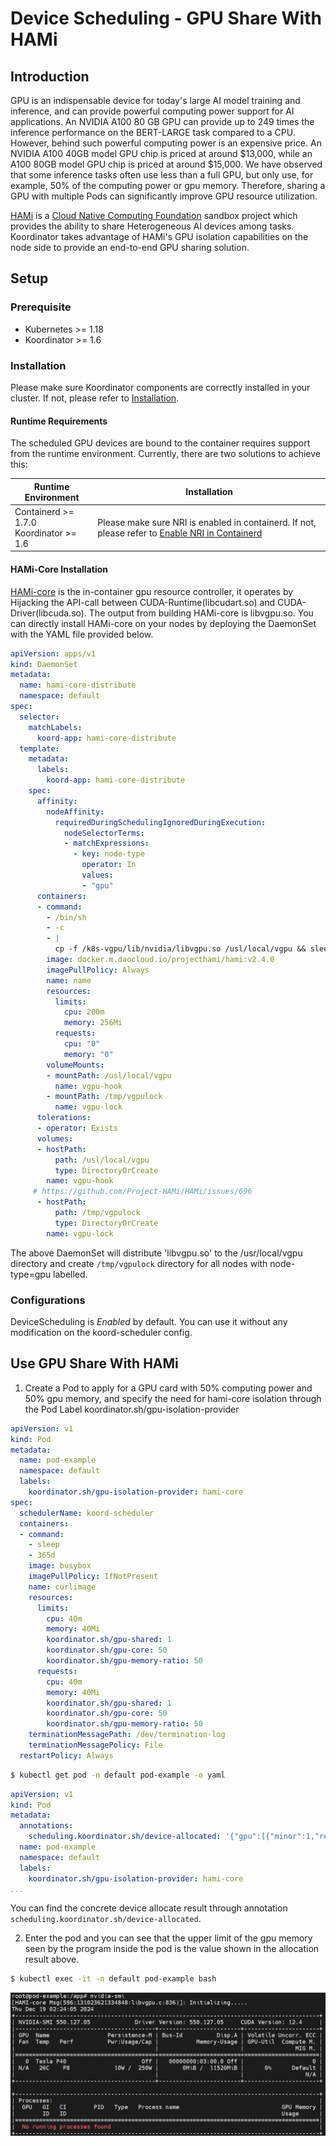 # Device Scheduling - GPU Share With HAMi

## Introduction

GPU is an indispensable device for today's large AI model training and inference, and can provide powerful computing power support for AI applications. An NVIDIA A100 80 GB GPU can provide up to 249 times the inference performance on the BERT-LARGE task compared to a CPU. However, behind such powerful computing power is an expensive price. An NVIDIA A100 40GB model GPU chip is priced at around $13,000, while an A100 80GB model GPU chip is priced at around $15,000. We have observed that some inference tasks often use less than a full GPU, but only use, for example, 50% of the computing power or gpu memory. Therefore, sharing a GPU with multiple Pods can significantly improve GPU resource utilization.

[HAMi](https://project-hami.io/docs/developers/hami-core-design/) is a [Cloud Native Computing Foundation](https://cncf.io/) sandbox project which provides the ability to share Heterogeneous AI devices among tasks. Koordinator takes advantage of HAMi's GPU isolation capabilities on the node side to provide an end-to-end GPU sharing solution.

## Setup

### Prerequisite

- Kubernetes >= 1.18
- Koordinator >= 1.6

### Installation

Please make sure Koordinator components are correctly installed in your cluster. If not, please refer to [Installation](/docs/installation).

#### Runtime Requirements

The scheduled GPU devices are bound to the container requires support from the runtime environment. Currently, there are two solutions to achieve this:

| Runtime Environment                           | Installation                                                 |
| --------------------------------------------- | ------------------------------------------------------------ |
| Containerd >= 1.7.0 <br /> Koordinator >= 1.6 | Please make sure NRI is enabled in containerd. If not, please refer to [Enable NRI in Containerd](https://github.com/containerd/containerd/blob/main/docs/NRI.md) |

#### HAMi-Core Installation

[HAMi-core](https://github.com/Project-HAMi/HAMi-core) is the in-container gpu resource controller, it operates by Hijacking the API-call between CUDA-Runtime(libcudart.so) and CUDA-Driver(libcuda.so). The output from building HAMi-core is libvgpu.so. You can directly install HAMi-core on your nodes by deploying the DaemonSet with the YAML file provided below.

```yaml
apiVersion: apps/v1
kind: DaemonSet
metadata:
  name: hami-core-distribute
  namespace: default
spec:
  selector:
    matchLabels:
      koord-app: hami-core-distribute
  template:
    metadata:
      labels:
        koord-app: hami-core-distribute
    spec:
      affinity:
        nodeAffinity:
          requiredDuringSchedulingIgnoredDuringExecution:
            nodeSelectorTerms:
            - matchExpressions:
              - key: node-type
                operator: In
                values:
                - "gpu"
      containers:
      - command:
        - /bin/sh
        - -c
        - |
          cp -f /k8s-vgpu/lib/nvidia/libvgpu.so /usl/local/vgpu && sleep 3600000
        image: docker.m.daocloud.io/projecthami/hami:v2.4.0
        imagePullPolicy: Always
        name: name
        resources:
          limits:
            cpu: 200m
            memory: 256Mi
          requests:
            cpu: "0"
            memory: "0"
        volumeMounts:
        - mountPath: /usl/local/vgpu
          name: vgpu-hook
        - mountPath: /tmp/vgpulock
          name: vgpu-lock
      tolerations:
      - operator: Exists
      volumes:
      - hostPath:
          path: /usl/local/vgpu
          type: DirectoryOrCreate
        name: vgpu-hook
     # https://github.com/Project-HAMi/HAMi/issues/696
      - hostPath:
          path: /tmp/vgpulock
          type: DirectoryOrCreate
        name: vgpu-lock
```

The above DaemonSet will distribute 'libvgpu.so' to the /usr/local/vgpu directory and create `/tmp/vgpulock` directory for all nodes with node-type=gpu labelled.

### Configurations

DeviceScheduling is *Enabled* by default. You can use it without any modification on the koord-scheduler config.

## Use GPU Share With HAMi

1. Create a Pod to apply for a GPU card with 50% computing power and 50% gpu memory, and specify the need for hami-core isolation through the Pod Label koordinator.sh/gpu-isolation-provider

```yaml
apiVersion: v1
kind: Pod
metadata:
  name: pod-example
  namespace: default
  labels:
    koordinator.sh/gpu-isolation-provider: hami-core
spec:
  schedulerName: koord-scheduler
  containers:
  - command:
    - sleep
    - 365d
    image: busybox
    imagePullPolicy: IfNotPresent
    name: curlimage
    resources:
      limits:
        cpu: 40m
        memory: 40Mi
        koordinator.sh/gpu-shared: 1
        koordinator.sh/gpu-core: 50
        koordinator.sh/gpu-memory-ratio: 50
      requests:
        cpu: 40m
        memory: 40Mi
        koordinator.sh/gpu-shared: 1
        koordinator.sh/gpu-core: 50
        koordinator.sh/gpu-memory-ratio: 50
    terminationMessagePath: /dev/termination-log
    terminationMessagePolicy: File
  restartPolicy: Always
```

```bash
$ kubectl get pod -n default pod-example -o yaml
```

```yaml
apiVersion: v1
kind: Pod
metadata:
  annotations:
    scheduling.koordinator.sh/device-allocated: '{"gpu":[{"minor":1,"resources":{"koordinator.sh/gpu-core":"50","koordinator.sh/gpu-memory":"11520Mi","koordinator.sh/gpu-memory-ratio":"50"}}]}'
  name: pod-example
  namespace: default
  labels:
    koordinator.sh/gpu-isolation-provider: hami-core
...
```

You can find the concrete device allocate result through annotation `scheduling.koordinator.sh/device-allocated`.

2. Enter the pod and you can see that the upper limit of the gpu memory seen by the program inside the pod is the value shown in the allocation result above.

```bash
$ kubectl exec -it -n default pod-example bash
```

![image](/img/gpu-share-with-hami-result.png)
